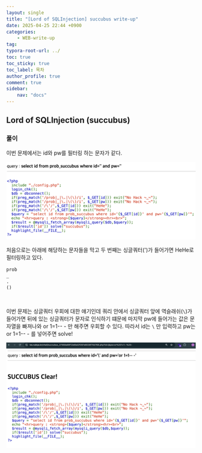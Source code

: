 ```yaml
---
layout: single
title: "[Lord of SQLInjection] succubus write-up"
date: 2025-04-25 22:44 +0900
categories: 
    - WEB-write-up
tag:
typora-root-url: ../
toc: true
toc_sticky: true
toc_label: 목차
author_profile: true
comment: true
sidebar:
    nav: "docs"
---
```


## Lord of SQLInjection (succubus)

### 풀이

이번 문제에서는 id와 pw를 필터링 하는 문자가 같다.

![image-20250425224442849](/images/2025-04-25-los-succubus/image-20250425224442849.png)

처음으로는 아래에 해당하는 문자들을 막고 두 번째는 싱글쿼터(')가 들어가면 HeHe로 필터링하고 있다. 

```
prob
_
.
()
```

<br>

이번 문제는 싱글쿼터 우회에 대한 얘기인데 쿼리 안에서 싱글쿼터 앞에 역슬래쉬(`\`)가 들어가면 뒤에 있는 싱글쿼터가 문자로 인식하기 떄문에 마지막 pw에 들어가는 값은 문자열을 빠져나와 or 1=1-- - 만 해주면 우회할 수 있다. 따라서 id는 `\` 만 입력하고 pw는 or 1=1-- - 를 넣어주면 solve!

![image-20250425230133402](/images/2025-04-25-los-succubus/image-20250425230133402.png)

